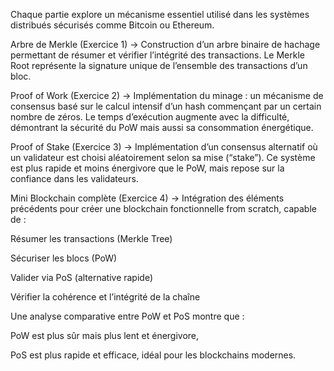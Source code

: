 Chaque partie explore un mécanisme essentiel utilisé dans les systèmes distribués sécurisés comme Bitcoin ou Ethereum.

Arbre de Merkle (Exercice 1)
→ Construction d’un arbre binaire de hachage permettant de résumer et vérifier l’intégrité des transactions.
Le Merkle Root représente la signature unique de l’ensemble des transactions d’un bloc.

Proof of Work (Exercice 2)
→ Implémentation du minage : un mécanisme de consensus basé sur le calcul intensif d’un hash commençant par un certain nombre de zéros.
Le temps d’exécution augmente avec la difficulté, démontrant la sécurité du PoW mais aussi sa consommation énergétique.

Proof of Stake (Exercice 3)
→ Implémentation d’un consensus alternatif où un validateur est choisi aléatoirement selon sa mise (“stake”).
Ce système est plus rapide et moins énergivore que le PoW, mais repose sur la confiance dans les validateurs.

Mini Blockchain complète (Exercice 4)
→ Intégration des éléments précédents pour créer une blockchain fonctionnelle from scratch, capable de :

Résumer les transactions (Merkle Tree)

Sécuriser les blocs (PoW)

Valider via PoS (alternative rapide)

Vérifier la cohérence et l’intégrité de la chaîne

Une analyse comparative entre PoW et PoS montre que :

PoW est plus sûr mais plus lent et énergivore,

PoS est plus rapide et efficace, idéal pour les blockchains modernes.
